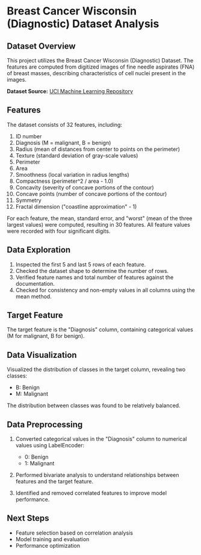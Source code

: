 # Breast Cancer Wisconsin (Diagnostic) Dataset Analysis

## Dataset Overview

This project utilizes the Breast Cancer Wisconsin (Diagnostic) Dataset. The features are computed from digitized images of fine needle aspirates (FNA) of breast masses, describing characteristics of cell nuclei present in the images.

**Dataset Source:** [UCI Machine Learning Repository](https://archive.ics.uci.edu/ml/datasets/Breast+Cancer+Wisconsin+%28Diagnostic%29)

## Features

The dataset consists of 32 features, including:

1. ID number
2. Diagnosis (M = malignant, B = benign)
3. Radius (mean of distances from center to points on the perimeter)
4. Texture (standard deviation of gray-scale values)
5. Perimeter
6. Area
7. Smoothness (local variation in radius lengths)
8. Compactness (perimeter^2 / area - 1.0)
9. Concavity (severity of concave portions of the contour)
10. Concave points (number of concave portions of the contour)
11. Symmetry
12. Fractal dimension ("coastline approximation" - 1)

For each feature, the mean, standard error, and "worst" (mean of the three largest values) were computed, resulting in 30 features. All feature values were recorded with four significant digits.

## Data Exploration

1. Inspected the first 5 and last 5 rows of each feature.
2. Checked the dataset shape to determine the number of rows.
3. Verified feature names and total number of features against the documentation.
4. Checked for consistency and non-empty values in all columns using the mean method.

## Target Feature

The target feature is the "Diagnosis" column, containing categorical values (M for malignant, B for benign).

## Data Visualization

Visualized the distribution of classes in the target column, revealing two classes:
- B: Benign
- M: Malignant

The distribution between classes was found to be relatively balanced.

## Data Preprocessing

1. Converted categorical values in the "Diagnosis" column to numerical values using LabelEncoder:
   - 0: Benign
   - 1: Malignant

2. Performed bivariate analysis to understand relationships between features and the target feature.
3. Identified and removed correlated features to improve model performance.

## Next Steps

- Feature selection based on correlation analysis
- Model training and evaluation
- Performance optimization
